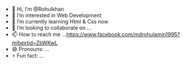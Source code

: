 - 👋 Hi, I’m @Rohulkhan
- 👀 I’m interested in Web Development 
- 🌱 I’m currently learning Html & Css now
- 💞️ I’m looking to collaborate on ...
- 📫 How to reach me ...https://www.facebook.com/mdrohulamin1995?mibextid=ZbWKwL
- 😄 Pronouns: ...
- ⚡ Fun fact: ...

<!---
Rohulkhan/Rohulkhan is a ✨ special ✨ repository because its `README.md` (this file) appears on your GitHub profile.
You can click the Preview link to take a look at your changes.
--->
